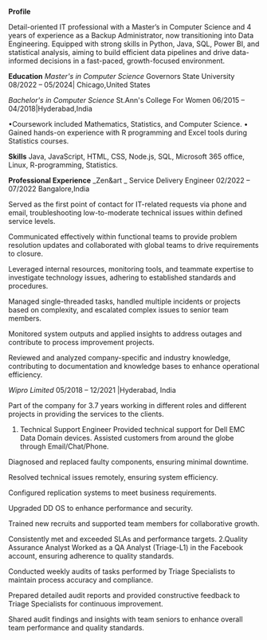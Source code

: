 **Profile** 

Detail-oriented IT professional with a Master’s in Computer Science and 4 years of experience as a Backup Administrator, now transitioning into Data Engineering. Equipped with strong skills in Python, Java, SQL, Power BI, and statistical analysis, aiming to build efficient data pipelines and drive data-informed decisions in a fast-paced, growth-focused environment.

**Education**
_Master's in Computer Science_
Governors State University                                                           08/2022 – 05/2024| Chicago,United States

_Bachelor's in Computer Science_
St.Ann's College For Women                                                                  06/2015 – 04/2018|Hyderabad,India

•Coursework included Mathematics, Statistics, and Computer Science.
• Gained hands-on experience with R programming and Excel tools during Statistics courses.

**Skills**
Java, JavaScript, HTML, CSS, Node.js, SQL, Microsoft 365 office, Linux, R-programming, Statistics.

**Professional Experience**
_Zen&art _
Service Delivery Engineer                                                                                  02/2022 – 07/2022 Bangalore,India

Served as the first point of contact for IT-related requests via phone and email, troubleshooting low-to-moderate technical issues within defined service levels.

Communicated effectively within functional teams to provide problem resolution updates and collaborated with global teams to drive requirements to closure.

Leveraged internal resources, monitoring tools, and teammate expertise to investigate technology issues, adhering to established standards and procedures.

Managed single-threaded tasks, handled multiple incidents or projects based on complexity, and escalated complex issues to senior team members.

Monitored system outputs and applied insights to address outages and contribute to process improvement projects.

Reviewed and analyzed company-specific and industry knowledge, contributing to documentation and knowledge bases to enhance operational efficiency.

_Wipro Limited_                                                                                     05/2018 – 12/2021 |Hyderabad, India

Part of the company for 3.7 years working in different roles and different projects in
providing the services to the clients.
1. Technical Support Engineer
Provided technical support for Dell EMC Data Domain devices. Assisted customers from around the globe through Email/Chat/Phone.

Diagnosed and replaced faulty components, ensuring minimal downtime.

Resolved technical issues remotely, ensuring system efficiency.

Configured replication systems to meet business requirements.

Upgraded DD OS to enhance performance and security.

Trained new recruits and supported team members for collaborative growth.

Consistently met and exceeded SLAs and performance targets.
2.Quality Assurance Analyst
Worked as a QA Analyst (Triage-L1) in the Facebook account, ensuring adherence to quality standards.

Conducted weekly audits of tasks performed by Triage Specialists to maintain process accuracy and compliance.

Prepared detailed audit reports and provided constructive feedback to Triage Specialists for continuous improvement.

Shared audit findings and insights with team seniors to enhance overall team performance and quality standards.

